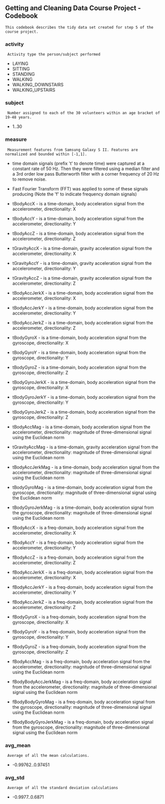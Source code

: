 
## Getting and Cleaning Data Course Project - Codebook
    This codebook describes the tidy data set created for step 5 of the course project.

### activity
     Activity type the person/subject performed
* LAYING
* SITTING
* STANDING
* WALKING
* WALKING_DOWNSTAIRS
* WALKING_UPSTAIRS

### subject
     Number assigned to each of the 30 volunteers within an age bracket of 19-48 years.
* 1..30

### measure
     Measurement features from Samsung Galaxy S II. Features are normalized and bounded within [-1,1].
     
* time domain signals (prefix 't' to denote time) were captured at a constant rate of 50 Hz.  Then they were filtered using a median filter and a 3rd order low pass Butterworth filter with a corner frequency of 20 Hz to remove noise.
* Fast Fourier Transform (FFT) was applied to some of these signals producing (Note the 'f' to indicate frequency domain signals)

* tBodyAccX - is a time-domain,  body acceleration signal from the accelerometer, directionality: X
* tBodyAccY - is a time-domain,  body acceleration signal from the accelerometer, directionality: Y
* tBodyAccZ - is a time-domain,  body acceleration signal from the accelerometer, directionality: Z
* tGravityAccX - is a time-domain,  gravity acceleration signal from the accelerometer, directionality: X
* tGravityAccY - is a time-domain,  gravity acceleration signal from the accelerometer, directionality: Y
* tGravityAccZ - is a time-domain,  gravity acceleration signal from the accelerometer, directionality: Z
* tBodyAccJerkX - is a time-domain,  body acceleration signal from the accelerometer, directionality: X
* tBodyAccJerkY - is a time-domain,  body acceleration signal from the accelerometer, directionality: Y
* tBodyAccJerkZ - is a time-domain,  body acceleration signal from the accelerometer, directionality: Z
* tBodyGyroX - is a time-domain,  body acceleration signal from the gyroscope, directionality: X
* tBodyGyroY - is a time-domain,  body acceleration signal from the gyroscope, directionality: Y
* tBodyGyroZ - is a time-domain,  body acceleration signal from the gyroscope, directionality: Z
* tBodyGyroJerkX - is a time-domain,  body acceleration signal from the gyroscope, directionality: X
* tBodyGyroJerkY - is a time-domain,  body acceleration signal from the gyroscope, directionality: Y
* tBodyGyroJerkZ - is a time-domain,  body acceleration signal from the gyroscope, directionality: Z
* tBodyAccMag - is a time-domain,  body acceleration signal from the accelerometer, directionality: magnitude of three-dimensional signal using the Euclidean norm
* tGravityAccMag - is a time-domain,  gravity acceleration signal from the accelerometer, directionality: magnitude of three-dimensional signal using the Euclidean norm
* tBodyAccJerkMag - is a time-domain,  body acceleration signal from the accelerometer, directionality: magnitude of three-dimensional signal using the Euclidean norm
* tBodyGyroMag - is a time-domain,  body acceleration signal from the gyroscope, directionality: magnitude of three-dimensional signal using the Euclidean norm
* tBodyGyroJerkMag - is a time-domain,  body acceleration signal from the gyroscope, directionality: magnitude of three-dimensional signal using the Euclidean norm
* fBodyAccX - is a freq-domain,  body acceleration signal from the accelerometer, directionality: X
* fBodyAccY - is a freq-domain,  body acceleration signal from the accelerometer, directionality: Y
* fBodyAccZ - is a freq-domain,  body acceleration signal from the accelerometer, directionality: Z
* fBodyAccJerkX - is a freq-domain,  body acceleration signal from the accelerometer, directionality: X
* fBodyAccJerkY - is a freq-domain,  body acceleration signal from the accelerometer, directionality: Y
* fBodyAccJerkZ - is a freq-domain,  body acceleration signal from the accelerometer, directionality: Z
* fBodyGyroX - is a freq-domain,  body acceleration signal from the gyroscope, directionality: X
* fBodyGyroY - is a freq-domain,  body acceleration signal from the gyroscope, directionality: Y
* fBodyGyroZ - is a freq-domain,  body acceleration signal from the gyroscope, directionality: Z
* fBodyAccMag - is a freq-domain,  body acceleration signal from the accelerometer, directionality: magnitude of three-dimensional signal using the Euclidean norm
* fBodyBodyAccJerkMag - is a freq-domain,  body acceleration signal from the accelerometer, directionality: magnitude of three-dimensional signal using the Euclidean norm
* fBodyBodyGyroMag - is a freq-domain,  body acceleration signal from the gyroscope, directionality: magnitude of three-dimensional signal using the Euclidean norm
* fBodyBodyGyroJerkMag - is a freq-domain,  body acceleration signal from the gyroscope, directionality: magnitude of three-dimensional signal using the Euclidean norm


### avg_mean
     Average of all the mean calculations. 
* -0.99762..0.97451

### avg_std
     Average of all the standard deviation calculations
* -0.9977..0.6871
